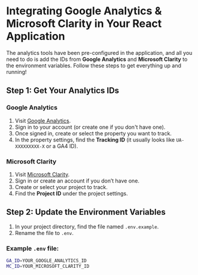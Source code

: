 # Integrating Google Analytics & Microsoft Clarity in Your React Application

The analytics tools have been pre-configured in the application, and all you need to do is add the IDs from **Google Analytics** and **Microsoft Clarity** to the environment variables. Follow these steps to get everything up and running!

## Step 1: Get Your Analytics IDs

### Google Analytics
1. Visit [Google Analytics](https://analytics.google.com/analytics/).
2. Sign in to your account (or create one if you don't have one).
3. Once signed in, create or select the property you want to track.
4. In the property settings, find the **Tracking ID** (it usually looks like `UA-XXXXXXXXX-X` or a GA4 ID).

### Microsoft Clarity
1. Visit [Microsoft Clarity](https://clarity.microsoft.com).
2. Sign in or create an account if you don’t have one.
3. Create or select your project to track.
4. Find the **Project ID** under the project settings.

## Step 2: Update the Environment Variables

1. In your project directory, find the file named `.env.example`.
2. Rename the file to `.env`.

### Example `.env` file:
```bash
GA_ID=YOUR_GOOGLE_ANALYTICS_ID
MC_ID=YOUR_MICROSOFT_CLARITY_ID
